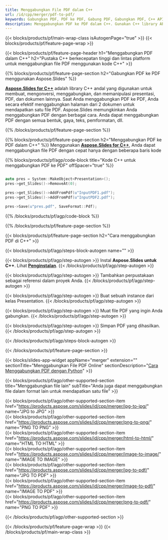 ```yaml
---
title: Menggabungkan File PDF dalam C++
url: /id/cpp/merger/pdf-to-pdf/
keywords: Gabungkan PDF, PDF ke PDF, Gabung PDF, Gabungkan PDF, C++ API, Perpustakaan C++
description: Menggabungkan PDF ke PDF dalam C++. Gunakan C++ library API untuk menggabungkan file PDF
---
```


{{< blocks/products/pf/main-wrap-class isAutogenPage="true" >}}
{{< blocks/products/pf/feature-page-wrap >}}

{{< blocks/products/pf/feature-page-header h1="Menggabungkan PDF dalam C++" h2="Pustaka C++ berkecepatan tinggi dan lintas platform untuk menggabungkan file PDF menggunakan kode C++" >}}

{{% blocks/products/pf/feature-page-section h2="Gabungkan PDF ke PDF menggunakan Aspose.Slides" %}}

[**Aspose.Slides for C++**](https://products.aspose.com/slides/id/cpp/) adalah library C++ andal yang digunakan untuk membuat, mengonversi, menggabungkan, dan memanipulasi presentasi, PDF, dan dokumen lainnya. Saat Anda menggabungkan PDF ke PDF, Anda secara efektif menggabungkan halaman dari 2 dokumen untuk mendapatkan satu file PDF. Aspose.Slides memungkinkan Anda menggabungkan PDF dengan berbagai cara. Anda dapat menggabungkan PDF dengan semua bentuk, gaya, teks, pemformatan, dll.

{{% /blocks/products/pf/feature-page-section %}}




{{% blocks/products/pf/feature-page-section  h2="Menggabungkan PDF ke PDF dalam C++" %}}
Menggunakan [**Aspose.Slides for C++**](https://products.aspose.com/slides/id/cpp/), Anda dapat menggabungkan file PDF dengan cepat hanya dengan beberapa baris kode

{{% blocks/products/pf/agp/code-block title="Kode C++ untuk menggabungkan PDF ke PDF" offSpacer="true" %}}
```cpp

auto pres = System::MakeObject<Presentation>();
pres->get_Slides()->RemoveAt(0);

pres->get_Slides()->AddFromPdf(u"InputPDF1.pdf");
pres->get_Slides()->AddFromPdf(u"InputPDF2.pdf");

pres->Save(u"pres.pdf", SaveFormat::Pdf);
```
{{% /blocks/products/pf/agp/code-block %}}

{{% /blocks/products/pf/feature-page-section %}}




{{< blocks/products/pf/feature-page-section  h2="Cara menggabungkan PDF di C++" >}}


{{< blocks/products/pf/agp/steps-block-autogen name="" >}}


{{< blocks/products/pf/agp/step-autogen >}}
Instal **Aspose.Slides untuk C++**. Lihat [**Penginstalan**](https://docs.aspose.com/slides/cpp/installation/).
{{< /blocks/products/pf/agp/step-autogen >}}

{{< blocks/products/pf/agp/step-autogen >}}
Tambahkan perpustakaan sebagai referensi dalam proyek Anda.
{{< /blocks/products/pf/agp/step-autogen >}}

{{< blocks/products/pf/agp/step-autogen >}}
Buat sebuah instance dari kelas Presentation.
{{< /blocks/products/pf/agp/step-autogen >}}

{{< blocks/products/pf/agp/step-autogen >}}
Muat file PDF yang ingin Anda gabungkan.
{{< /blocks/products/pf/agp/step-autogen >}}

{{< blocks/products/pf/agp/step-autogen >}}
Simpan PDF yang dihasilkan.
{{< /blocks/products/pf/agp/step-autogen >}}


{{< /blocks/products/pf/agp/steps-block-autogen >}}


{{< /blocks/products/pf/feature-page-section >}}




{{< blocks/slides-app-widget  appName="merger" extension="" sectionTitle="Menggabungkan File PDF Online" sectionDescription="[Cara Menggabungkan PDF dengan Python](https://products.aspose.com/slides/id/python-net/merge/pdf/)" >}}

{{< blocks/products/pf/agp/other-supported-section title="Menggabungkan file lain" subTitle="Anda juga dapat menggabungkan file dalam format lain untuk mendapatkan satu file" >}}

{{< blocks/products/pf/agp/other-supported-section-item href="https://products.aspose.com/slides/id/cpp/merger/jpg-to-jpg/" name="JPG to JPG" >}}  
{{< blocks/products/pf/agp/other-supported-section-item href="https://products.aspose.com/slides/id/cpp/merger/png-to-png/" name="PNG TO PNG" >}}  
{{< blocks/products/pf/agp/other-supported-section-item href="https://products.aspose.com/slides/id/cpp/merger/html-to-html/" name="HTML TO HTML" >}}  
{{< blocks/products/pf/agp/other-supported-section-item href="https://products.aspose.com/slides/id/cpp/merger/image-to-image/" name="IMAGE TO IMAGE" >}}  
{{< blocks/products/pf/agp/other-supported-section-item href="https://products.aspose.com/slides/id/cpp/merger/jpg-to-pdf/" name="JPG TO PDF" >}}  
{{< blocks/products/pf/agp/other-supported-section-item href="https://products.aspose.com/slides/id/cpp/merger/image-to-pdf/" name="IMAGE TO PDF" >}}  
{{< blocks/products/pf/agp/other-supported-section-item href="https://products.aspose.com/slides/id/cpp/merger/png-to-pdf/" name="PNG TO PDF" >}}  
  


{{< /blocks/products/pf/agp/other-supported-section >}}

{{< /blocks/products/pf/feature-page-wrap >}}
{{< /blocks/products/pf/main-wrap-class >}}